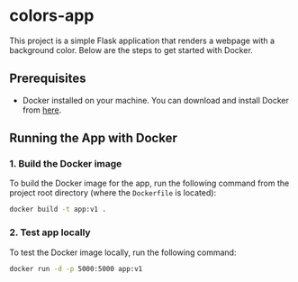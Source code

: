 # colors-app

This project is a simple Flask application that renders a webpage with a background color. Below are the steps to get started with Docker.

## Prerequisites

- Docker installed on your machine. You can download and install Docker from [here](https://www.docker.com/get-started).

## Running the App with Docker

### 1. Build the Docker image

To build the Docker image for the app, run the following command from the project root directory (where the `Dockerfile` is located):

```bash
docker build -t app:v1 .
```

### 2. Test app locally

To test the Docker image locally, run the following command:

```bash
docker run -d -p 5000:5000 app:v1
```

